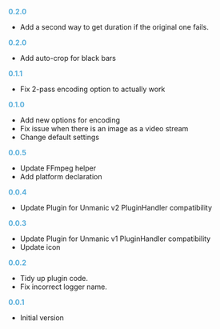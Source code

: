 **<span style="color:#56adda">0.2.0</span>**
- Add a second way to get duration if the original one fails.

**<span style="color:#56adda">0.2.0</span>**
- Add auto-crop for black bars

**<span style="color:#56adda">0.1.1</span>**
- Fix 2-pass encoding option to actually work

**<span style="color:#56adda">0.1.0</span>**
- Add new options for encoding
- Fix issue when there is an image as a video stream
- Change default settings

**<span style="color:#56adda">0.0.5</span>**
- Update FFmpeg helper
- Add platform declaration

**<span style="color:#56adda">0.0.4</span>**
- Update Plugin for Unmanic v2 PluginHandler compatibility

**<span style="color:#56adda">0.0.3</span>**
- Update Plugin for Unmanic v1 PluginHandler compatibility
- Update icon

**<span style="color:#56adda">0.0.2</span>**
- Tidy up plugin code.
- Fix incorrect logger name.

**<span style="color:#56adda">0.0.1</span>**
- Initial version
